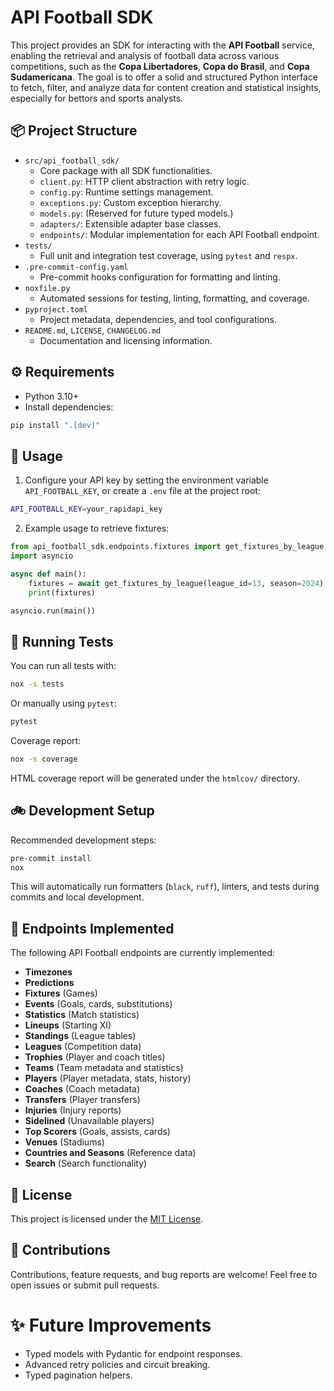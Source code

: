 # API Football SDK

This project provides an SDK for interacting with the **API Football** service, enabling the retrieval and analysis of football data across various competitions, such as the **Copa Libertadores**, **Copa do Brasil**, and **Copa Sudamericana**.
The goal is to offer a solid and structured Python interface to fetch, filter, and analyze data for content creation and statistical insights, especially for bettors and sports analysts.

## 📦 Project Structure

- `src/api_football_sdk/`
  - Core package with all SDK functionalities.
  - `client.py`: HTTP client abstraction with retry logic.
  - `config.py`: Runtime settings management.
  - `exceptions.py`: Custom exception hierarchy.
  - `models.py`: (Reserved for future typed models.)
  - `adapters/`: Extensible adapter base classes.
  - `endpoints/`: Modular implementation for each API Football endpoint.
- `tests/`
  - Full unit and integration test coverage, using `pytest` and `respx`.
- `.pre-commit-config.yaml`
  - Pre-commit hooks configuration for formatting and linting.
- `noxfile.py`
  - Automated sessions for testing, linting, formatting, and coverage.
- `pyproject.toml`
  - Project metadata, dependencies, and tool configurations.
- `README.md`, `LICENSE`, `CHANGELOG.md`
  - Documentation and licensing information.

## ⚙️ Requirements

- Python 3.10+
- Install dependencies:

```bash
pip install ".[dev]"
```

## 🚀 Usage

1. Configure your API key by setting the environment variable `API_FOOTBALL_KEY`, or create a `.env` file at the project root:

```bash
API_FOOTBALL_KEY=your_rapidapi_key
```

2. Example usage to retrieve fixtures:

```python
from api_football_sdk.endpoints.fixtures import get_fixtures_by_league
import asyncio

async def main():
    fixtures = await get_fixtures_by_league(league_id=13, season=2024)
    print(fixtures)

asyncio.run(main())
```

## 🧪 Running Tests

You can run all tests with:

```bash
nox -s tests
```

Or manually using `pytest`:

```bash
pytest
```

Coverage report:

```bash
nox -s coverage
```

HTML coverage report will be generated under the `htmlcov/` directory.

## 🚲 Development Setup

Recommended development steps:

```bash
pre-commit install
nox
```

This will automatically run formatters (`black`, `ruff`), linters, and tests during commits and local development.

## 👢 Endpoints Implemented

The following API Football endpoints are currently implemented:

- **Timezones**
- **Predictions**
- **Fixtures** (Games)
- **Events** (Goals, cards, substitutions)
- **Statistics** (Match statistics)
- **Lineups** (Starting XI)
- **Standings** (League tables)
- **Leagues** (Competition data)
- **Trophies** (Player and coach titles)
- **Teams** (Team metadata and statistics)
- **Players** (Player metadata, stats, history)
- **Coaches** (Coach metadata)
- **Transfers** (Player transfers)
- **Injuries** (Injury reports)
- **Sidelined** (Unavailable players)
- **Top Scorers** (Goals, assists, cards)
- **Venues** (Stadiums)
- **Countries and Seasons** (Reference data)
- **Search** (Search functionality)

## 📄 License

This project is licensed under the [MIT License](LICENSE).

## 📢 Contributions

Contributions, feature requests, and bug reports are welcome! Feel free to open issues or submit pull requests.

# ✨ Future Improvements

- Typed models with Pydantic for endpoint responses.
- Advanced retry policies and circuit breaking.
- Typed pagination helpers.
